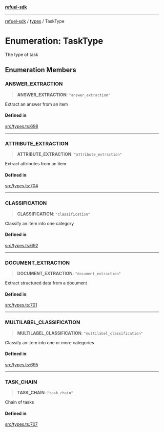[**refuel-sdk**](../../README.md)

***

[refuel-sdk](../../modules.md) / [types](../README.md) / TaskType

# Enumeration: TaskType

The type of task

## Enumeration Members

### ANSWER\_EXTRACTION

> **ANSWER\_EXTRACTION**: `"answer_extraction"`

Extract an answer from an item

#### Defined in

[src/types.ts:698](https://github.com/refuel-ai/refuel-sdk/blob/ce96b857bf5c9f1c73e98ea4629535109c473935/src/types.ts#L698)

***

### ATTRIBUTE\_EXTRACTION

> **ATTRIBUTE\_EXTRACTION**: `"attribute_extraction"`

Extract attributes from an item

#### Defined in

[src/types.ts:704](https://github.com/refuel-ai/refuel-sdk/blob/ce96b857bf5c9f1c73e98ea4629535109c473935/src/types.ts#L704)

***

### CLASSIFICATION

> **CLASSIFICATION**: `"classification"`

Classify an item into one category

#### Defined in

[src/types.ts:692](https://github.com/refuel-ai/refuel-sdk/blob/ce96b857bf5c9f1c73e98ea4629535109c473935/src/types.ts#L692)

***

### DOCUMENT\_EXTRACTION

> **DOCUMENT\_EXTRACTION**: `"document_extraction"`

Extract structured data from a document

#### Defined in

[src/types.ts:701](https://github.com/refuel-ai/refuel-sdk/blob/ce96b857bf5c9f1c73e98ea4629535109c473935/src/types.ts#L701)

***

### MULTILABEL\_CLASSIFICATION

> **MULTILABEL\_CLASSIFICATION**: `"multilabel_classification"`

Classify an item into one or more categories

#### Defined in

[src/types.ts:695](https://github.com/refuel-ai/refuel-sdk/blob/ce96b857bf5c9f1c73e98ea4629535109c473935/src/types.ts#L695)

***

### TASK\_CHAIN

> **TASK\_CHAIN**: `"task_chain"`

Chain of tasks

#### Defined in

[src/types.ts:707](https://github.com/refuel-ai/refuel-sdk/blob/ce96b857bf5c9f1c73e98ea4629535109c473935/src/types.ts#L707)
